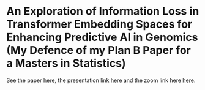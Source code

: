 # An Exploration of Information Loss in Transformer Embedding Spaces for Enhancing Predictive AI in Genomics (My Defence of my Plan B Paper for a Masters in Statistics) 

See the paper  [here](https://github.com/hintzd/Embedding_Presentation/blob/main/DHintz_PlanB_Submission.pdf), the presentation link [here](hintzd.github.io/Embedding_Presentation/) and the zoom link here [here](https://uwyo.zoom.us/j/96419822465).
